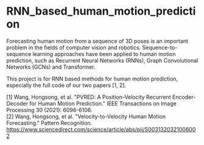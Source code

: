 # RNN_based_human_motion_prediction 

Forecasting human motion from a sequence of 3D poses is an important problem in the fields of computer vision and robotics. Sequence-to-sequence learning approaches have been applied to human motion prediction, such as Recurrent Neural Networks (RNNs), Graph Convolutional Networks (GCNs) and Transformer.

This project is for RNN based methods for human motion prediction, especially the full code of our two papers [1, 2]. 

[1] Wang, Hongsong, et al. "PVRED: A Position-Velocity Recurrent Encoder-Decoder for Human Motion Prediction." IEEE Transactions on Image Processing 30 (2021): 6096-6106. <br>
[2] Wang, Hongsong, et al. "Velocity-to-Velocity Human Motion Forecasting." Pattern Recognition. <https://www.sciencedirect.com/science/article/abs/pii/S0031320321006002> 
